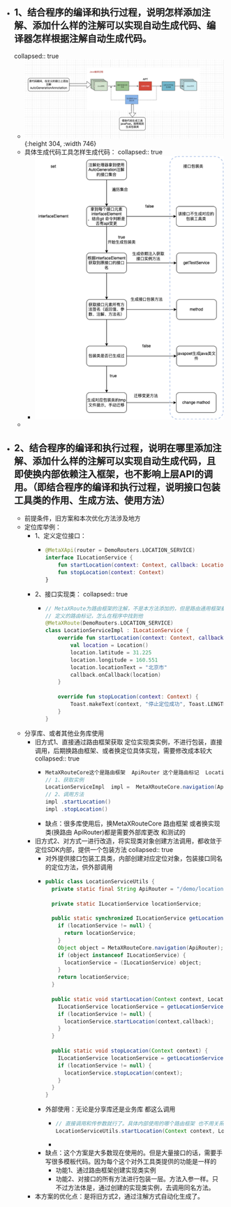 - ## 1、结合程序的编译和执行过程，说明怎样添加注解、添加什么样的注解可以实现自动生成代码、编译器怎样根据注解自动生成代码。
  collapsed:: true
	- ![image.png](../assets/image_1680502329046_0.png){:height 304, :width 746}
	- 具体生成代码工具怎样生成代码：
	  collapsed:: true
		- ![image.png](../assets/image_1680502345900_0.png)
	-
- ## 2、结合程序的编译和执行过程，说明在哪里添加注解、添加什么样的注解可以实现自动生成代码，且即使换内部依赖注入框架，也不影响上层API的调用。（即结合程序的编译和执行过程，说明接口包装工具类的作用、生成方法、使用方法）
	- 前提条件，旧方案和本次优化方法涉及地方
	- 定位库举例：
		- 1、定义定位接口：
			- ```kotlin
			  @MetaXApi(router = DemoRouters.LOCATION_SERVICE)
			  interface ILocationService {
			      fun startLocation(context: Context, callback: LocationCallback)
			      fun stopLocation(context: Context)
			  }
			  ```
		- 2、接口实现类：
		  collapsed:: true
			- ```kotlin
			  // MetaXRoute为路由框架的注解，不是本方法添加的，但是路由通用框架都是这样定义的
			  // 定义的路由标记，怎么在程序中找到他
			  @MetaXRoute(DemoRouters.LOCATION_SERVICE) 
			  class LocationServiceImpl : ILocationService {
			      override fun startLocation(context: Context, callback: LocationCallback) {
			          val location = Location()
			          location.latitude = 31.225
			          location.longitude = 160.551
			          location.locationText = "北京市"
			          callback.onCallback(location)
			      }
			  
			      override fun stopLocation(context: Context) {
			          Toast.makeText(context, "停止定位成功", Toast.LENGTH_LONG).show()
			      }
			  }
			  ```
	- 分享库、或者其他业务库使用
		- 旧方式1、直接通过路由框架获取 定位实现类实例，不进行包装，直接调用，后期换路由框架、或者换定位具体实现，需要修改成本较大
		  collapsed:: true
			- ```java
			  MetaXRouteCore这个是路由框架  ApiRouter 这个是路由标记  LocationServiceImpl  通过路由创建的对象
			  // 1、获取实例
			  LocationServiceImpl  impl =  MetaXRouteCore.navigation(ApiRouter)
			  // 2、调用方法
			  impl .startLocation()
			  impl .stopLocation()
			  ```
			- 缺点：很多库使用后，换MetaXRouteCore 路由框架 或者换实现类(换路由 ApiRouter)都是需要外部库更改 和测试的
		- 旧方式2、对方式一进行改造，将实现类对象创建方法调用，都收敛于定位SDK内部，提供一个包装方法
		  collapsed:: true
			- 对外提供接口包装工具类，内部创建对应定位对象，包装接口同名的定位方法，供外部调用
			- ```java
			  public class LocationServiceUtils {
			    private static final String ApiRouter = "/demo/locationService";
			  
			    private static ILocationService locationService;
			  
			    public static synchronized ILocationService getLocationService() {
			      if (locationService != null) {
			        return locationService;
			      }
			      Object object = MetaXRouteCore.navigation(ApiRouter);
			      if (object instanceof ILocationService) {
			        locationService = (ILocationService) object;
			      }
			      return locationService;
			    }
			  
			    public static void startLocation(Context context, LocationCallback callback) {
			      ILocationService locationService = getLocationService();
			      if (locationService != null) {
			        locationService.startLocation(context,callback);
			      }
			    }
			  
			    public static void stopLocation(Context context) {
			      ILocationService locationService = getLocationService();
			      if (locationService != null) {
			        locationService.stopLocation(context);
			      }
			    }
			  }
			  ```
			- 外部使用：无论是分享库还是业务库 都这么调用
				- ```java
				  // 直接调用和传参数就行了。具体内部使用的哪个路由框架 也不用关系。内部换了 也不影响这个方法调用
				  LocationServiceUtils.startLocation(Context context, LocationCallback callback) 
				  ```
				-
			- 缺点：这个方案是大多数现在使用的。但是大量接口的话，需要手写很多模板代码。因为每个这个对外工具类提供的功能是一样的
				- 功能1、通过路由框架创建实现类实例
				- 功能2、对接口的所有方法进行包装一层。方法入参一样。只不过方法体是，通过创建的实现类实例，去调用同名方法。
		- 本方案的优化点：是将旧方式2，通过注解方式自动化生成了。